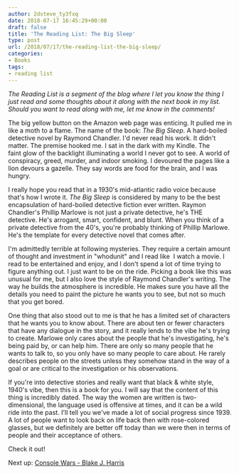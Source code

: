 ```yaml
---
author: 2dsteve_ty3fxq
date: 2018-07-17 16:45:29+00:00
draft: false
title: 'The Reading List: The Big Sleep'
type: post
url: /2018/07/17/the-reading-list-the-big-sleep/
categories:
- Books
tags:
- reading list
---
```


_The Reading List is a segment of the blog where I let you know the thing I just read and some thoughts about it along with the next book in my list. Should you want to read along with me, let me know in the comments!_

The big yellow button on the Amazon web page was enticing. It pulled me in like a moth to a flame. The name of the book: _The Big Sleep_. A hard-boiled detective novel by Raymond Chandler. I'd never read his work. It didn't matter. The premise hooked me. I sat in the dark with my Kindle. The faint glow of the backlight illuminating a world I never got to see. A world of conspiracy, greed, murder, and indoor smoking. I devoured the pages like a lion devours a gazelle. They say words are food for the brain, and I was hungry.

I really hope you read that in a 1930's mid-atlantic radio voice because that's how I wrote it. _The Big Sleep_ is considered by many to be the best encapsulation of hard-boiled detective fiction ever written. Raymon Chandler's Phillip Marlowe is not just a private detective, he's THE detective. He's arrogant, smart, confident, and blunt. When you think of a private detective from the 40's, you're probably thinking of Phillip Marlowe. He's the template for every detective novel that comes after.

I'm admittedly terrible at following mysteries. They require a certain amount of thought and investment in "whodunit" and I read like  I watch a movie. I read to be entertained and enjoy, and I don't spend a lot of time trying to figure anything out. I just want to be on the ride. Picking a book like this was unusual for me, but I also love the style of Raymond Chandler's writing. The way he builds the atmosphere is incredible. He makes sure you have all the details you need to paint the picture he wants you to see, but not so much that you get bored.

One thing that also stood out to me is that he has a limited set of characters that he wants you to know about. There are about ten or fewer characters that have any dialogue in the story, and it really lends to the vibe he's trying to create. Marlowe only cares about the people that he's investigating, he's being paid by, or can help him. There are only so many people that he wants to talk to, so you only have so many people to care about. He rarely describes people on the streets unless they somehow stand in the way of a goal or are critical to the investigation or his observations.

If you're into detective stories and really want that black & white style, 1940's vibe, then this is a book for you. I will say that the content of this thing is incredibly dated. The way the women are written is two-dimensional, the language used is offensive at times, and it can be a wild ride into the past. I'll tell you we've made a lot of social progress since 1939. A lot of people want to look back on life back then with rose-colored glasses, but we definitely are better off today than we were then in terms of people and their acceptance of others.

Check it out!

Next up: [Console Wars - Blake J. Harris](https://www.amazon.com/Console-Wars-Nintendo-Defined-Generation-ebook/dp/B00FJ379XE/ref=sr_1_1?ie=UTF8&qid=1531845769&sr=8-1&keywords=console+wars)
